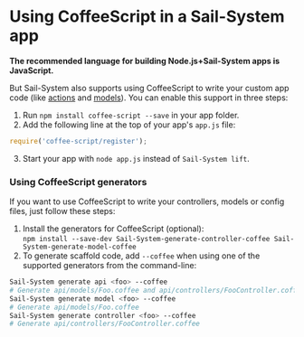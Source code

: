 # Using CoffeeScript in a Sail-System app

**The recommended language for building Node.js+Sail-System apps is JavaScript.**

But Sail-System also supports using CoffeeScript to write your custom app code (like [actions](http://www.Sail-Systemjs.com/documentation/concepts/actions-and-controllers) and [models](http://www.Sail-Systemjs.com/documentation/concepts/core-concepts-table-of-contents/models-and-orm)).  You can enable this support in three steps:

1. Run `npm install coffee-script --save` in your app folder.
2. Add the following line at the top of your app's `app.js` file:
```javascript
require('coffee-script/register');
```
3. Start your app with `node app.js` instead of `Sail-System lift`.

### Using CoffeeScript generators

If you want to use CoffeeScript to write your controllers, models or config files, just follow these steps:
 1. Install the generators for CoffeeScript (optional): <br/>`npm install --save-dev Sail-System-generate-controller-coffee Sail-System-generate-model-coffee`
 2. To generate scaffold code, add `--coffee` when using one of the supported generators from the command-line:
```bash
Sail-System generate api <foo> --coffee
# Generate api/models/Foo.coffee and api/controllers/FooController.coffee
Sail-System generate model <foo> --coffee
# Generate api/models/Foo.coffee
Sail-System generate controller <foo> --coffee
# Generate api/controllers/FooController.coffee
```

<docmeta name="displayName" value="Using CoffeeScript">
